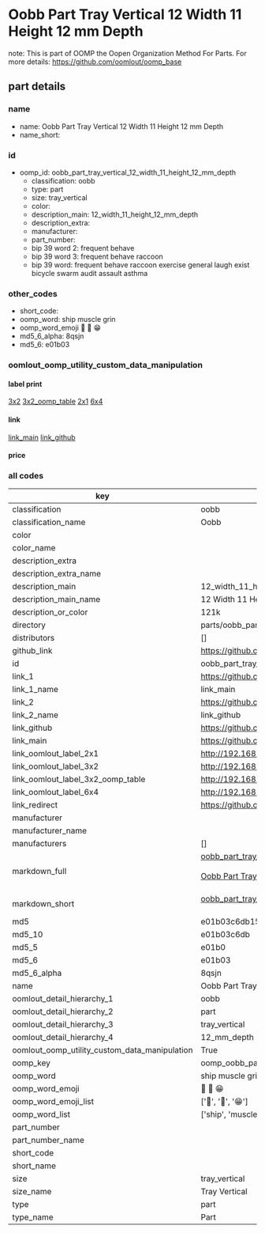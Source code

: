 # Oobb Part Tray Vertical 12 Width 11 Height 12 mm Depth  

note: This is part of OOMP the Oopen Organization Method For Parts. For more details: https://github.com/oomlout/oomp_base

##  part details
  







### name
* name: Oobb Part Tray Vertical 12 Width 11 Height 12 mm Depth
* name_short: 
### id
* oomp_id: oobb_part_tray_vertical_12_width_11_height_12_mm_depth
  * classification: oobb
  * type: part
  * size: tray_vertical
  * color: 
  * description_main: 12_width_11_height_12_mm_depth
  * description_extra: 
  * manufacturer: 
  * part_number: 
  * bip 39 word 2: frequent behave
  * bip 39 word 3: frequent behave raccoon
  * bip 39 word: frequent behave raccoon exercise general laugh exist bicycle swarm audit assault asthma

### other_codes
* short_code: 
* oomp_word: ship muscle grin
* oomp_word_emoji :ship: :muscle: :grin:
* md5_6_alpha: 8qsjn
* md5_6: e01b03






### oomlout_oomp_utility_custom_data_manipulation
#### label print
[3x2](http://192.168.1.245:1112/?label=oomp%208qsjn)
[3x2_oomp_table](http://192.168.1.108:1112/?label=oomp%208qsjn)
[2x1](http://192.168.1.242:1112/?label=oomp%208qsjn)
[6x4](http://192.168.1.55:1112/?label=oomp%208qsjn)    

#### link

[link_main](https://github.com/oomlout/oomlout_oomp_version_1_messy/tree/main/parts/oobb_part_tray_vertical_12_width_11_height_12_mm_depth) [link_github](https://github.com/oomlout/oomlout_oomp_version_1_messy/tree/main/parts/oobb_part_tray_vertical_12_width_11_height_12_mm_depth)                             

#### price







### all codes 
| key | value |  
| --- | --- |  
| classification | oobb |  
| classification_name | Oobb |  
| color |  |  
| color_name |  |  
| description_extra |  |  
| description_extra_name |  |  
| description_main | 12_width_11_height_12_mm_depth |  
| description_main_name | 12 Width 11 Height 12 mm Depth |  
| description_or_color | 121k |  
| directory | parts/oobb_part_tray_vertical_12_width_11_height_12_mm_depth |  
| distributors | [] |  
| github_link | https://github.com/oomlout/oomlout_oomp_part_src/tree/main/parts/oobb_part_tray_vertical_12_width_11_height_12_mm_depth |  
| id | oobb_part_tray_vertical_12_width_11_height_12_mm_depth |  
| link_1 | https://github.com/oomlout/oomlout_oomp_version_1_messy/tree/main/parts/oobb_part_tray_vertical_12_width_11_height_12_mm_depth |  
| link_1_name | link_main |  
| link_2 | https://github.com/oomlout/oomlout_oomp_version_1_messy/tree/main/parts/oobb_part_tray_vertical_12_width_11_height_12_mm_depth |  
| link_2_name | link_github |  
| link_github | https://github.com/oomlout/oomlout_oomp_version_1_messy/tree/main/parts/oobb_part_tray_vertical_12_width_11_height_12_mm_depth |  
| link_main | https://github.com/oomlout/oomlout_oomp_version_1_messy/tree/main/parts/oobb_part_tray_vertical_12_width_11_height_12_mm_depth |  
| link_oomlout_label_2x1 | http://192.168.1.242:1112/?label=oomp%208qsjn |  
| link_oomlout_label_3x2 | http://192.168.1.245:1112/?label=oomp%208qsjn |  
| link_oomlout_label_3x2_oomp_table | http://192.168.1.108:1112/?label=oomp%208qsjn |  
| link_oomlout_label_6x4 | http://192.168.1.55:1112/?label=oomp%208qsjn |  
| link_redirect | https://github.com/oomlout/oomlout_oomp_version_1_messy/tree/main/parts/oobb_part_tray_vertical_12_width_11_height_12_mm_depth |  
| manufacturer |  |  
| manufacturer_name |  |  
| manufacturers | [] |  
| markdown_full | [oobb_part_tray_vertical_12_width_11_height_12_mm_depth](none)<br>[](none)<br>[Oobb Part Tray Vertical 12 Width 11 Height 12 Mm Depth](none)<br><br> |  
| markdown_short | [oobb_part_tray_vertical_12_width_11_height_12_mm_depth](none)<br><br> |  
| md5 | e01b03c6db15e9f9f63064f560851ae5 |  
| md5_10 | e01b03c6db |  
| md5_5 | e01b0 |  
| md5_6 | e01b03 |  
| md5_6_alpha | 8qsjn |  
| name | Oobb Part Tray Vertical 12 Width 11 Height 12 mm Depth |  
| oomlout_detail_hierarchy_1 | oobb |  
| oomlout_detail_hierarchy_2 | part |  
| oomlout_detail_hierarchy_3 | tray_vertical |  
| oomlout_detail_hierarchy_4 | 12_mm_depth |  
| oomlout_oomp_utility_custom_data_manipulation | True |  
| oomp_key | oomp_oobb_part_tray_vertical_12_width_11_height_12_mm_depth |  
| oomp_word | ship muscle grin |  
| oomp_word_emoji | :ship: :muscle: :grin: |  
| oomp_word_emoji_list | [':ship:', ':muscle:', ':grin:'] |  
| oomp_word_list | ['ship', 'muscle', 'grin'] |  
| part_number |  |  
| part_number_name |  |  
| short_code |  |  
| short_name |  |  
| size | tray_vertical |  
| size_name | Tray Vertical |  
| type | part |  
| type_name | Part |  
